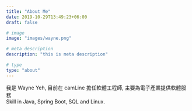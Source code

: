 ```yaml
---
title: "About Me"
date: 2019-10-29T13:49:23+06:00
draft: false

# image
image: "images/wayne.png"

# meta description
description: "this is meta description"

# type
type: "about"
---
```


我是 Wayne Yeh, 目前在 camLine 擔任軟體工程師, 主要為電子產業提供軟體服務</br>
Skill in Java, Spring Boot, SQL and Linux.
